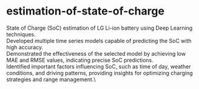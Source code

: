 # estimation-of-state-of-charge
State of Charge (SoC) estimation of LG Li-ion battery using Deep Learning techniques.\
Developed multiple time series models capable of predicting the SoC with high accuracy. \
Demonstrated the effectiveness of the selected model by achieving low MAE and RMSE values, indicating precise SoC predictions. \
Identified important factors influencing SoC, such as time of day, weather conditions, and driving patterns, providing insights for optimizing charging strategies and range management.\
